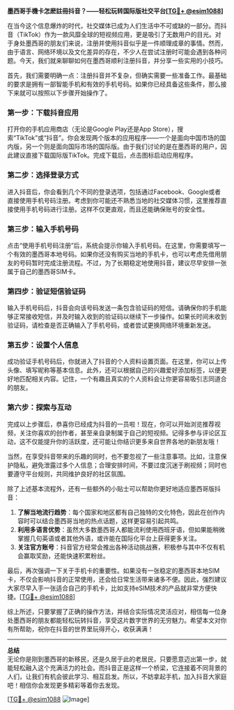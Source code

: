 **墨西哥手機卡怎麽註冊抖音？——轻松玩转国际版社交平台[[TG💪+ @esim1088](https://t.me/s/esim1088)]**

在当今这个信息爆炸的时代，社交媒体已成为人们生活中不可或缺的一部分。而抖音（TikTok）作为一款风靡全球的短视频应用，更是吸引了无数用户的目光。对于身处墨西哥的朋友们来说，注册并使用抖音似乎是一件顺理成章的事情。然而，由于语言、网络环境以及文化差异的存在，不少人在尝试注册时可能会遇到各种问题。今天，我们就来聊聊如何在墨西哥顺利注册抖音，并分享一些实用的小技巧。

首先，我们需要明确一点：注册抖音并不复杂，但确实需要一些准备工作。最基础的要求是拥有一部智能手机和有效的手机号码。如果你已经具备这些条件，那么接下来就可以按照以下步骤开始操作了。

### 第一步：下载抖音应用

打开你的手机应用商店（无论是Google Play还是App Store），搜索“TikTok”或“抖音”。你会发现两个版本的应用程序——一个是面向中国市场的国内版，另一个则是面向国际市场的国际版。由于我们讨论的是在墨西哥的用户，因此建议直接下载国际版TikTok。完成下载后，点击图标启动应用程序。

### 第二步：选择登录方式

进入抖音后，你会看到几个不同的登录选项，包括通过Facebook、Google或者直接使用手机号码注册。考虑到你可能还不熟悉当地的社交媒体习惯，这里推荐直接使用手机号码进行注册。这样不仅更直观，而且还能确保账号的安全性。

### 第三步：输入手机号码

点击“使用手机号码注册”后，系统会提示你输入手机号码。在这里，你需要填写一个有效的墨西哥本地号码。如果你还没有购买当地的手机卡，也可以考虑先借用朋友的号码暂时完成注册流程。不过，为了长期稳定地使用抖音，建议尽早安排一张属于自己的墨西哥SIM卡。

### 第四步：验证短信验证码

输入手机号码后，抖音会向该号码发送一条包含验证码的短信。请确保你的手机能够正常接收短信，并及时输入收到的验证码以继续下一步操作。如果长时间未收到验证码，请检查是否正确输入了手机号码，或者尝试更换网络环境重新发送。

### 第五步：设置个人信息

成功验证手机号码后，你就进入了抖音的个人资料设置页面。在这里，你可以上传头像、填写昵称等基本信息。此外，还可以根据自己的兴趣爱好添加标签，以便更好地匹配相关内容。记住，一个有趣且真实的个人资料会让你更容易吸引志同道合的朋友。

### 第六步：探索与互动

完成以上步骤后，恭喜你已经成为抖音的一员啦！现在，你可以开始浏览推荐视频，关注你喜欢的创作者，甚至亲自录制属于自己的短视频。记得多参与评论区互动，这不仅能提升你的活跃度，还可能让你结识更多来自世界各地的新朋友哦！

当然，在享受抖音带来的乐趣的同时，也不要忽视了一些注意事项。比如，注意保护隐私，避免泄露过多个人信息；合理安排时间，不要过度沉迷于刷视频；同时也要遵守平台规则，共同维护良好的社区氛围。

除了上述基本流程外，还有一些额外的小贴士可以帮助你更好地适应墨西哥版抖音：

1. **了解当地流行趋势**：每个国家和地区都有自己独特的文化特色，因此在创作内容时可以结合墨西哥当地的热点话题，这样更容易引起共鸣。
2. **利用多语言优势**：虽然大多数墨西哥人都能流利使用西班牙语，但如果能稍微掌握几句英语或者其他外语，或许能在国际化平台上获得更多关注。
3. **关注官方账号**：抖音官方经常会推出各种活动挑战赛，积极参与其中不仅有机会赢取奖励，还能快速积累粉丝。

最后，再次强调一下关于手机卡的重要性。如果没有一张稳定的墨西哥本地SIM卡，不仅会影响抖音的正常使用，还会给日常生活带来诸多不便。因此，强烈建议大家尽早入手一张适合自己的手机卡，比如支持eSIM技术的产品就非常方便快捷。[[TG💪+ @esim1088](https://t.me/s/esim1088)]

综上所述，只要掌握了正确的操作方法，并结合实际情况灵活应对，相信每一位身处墨西哥的朋友都能轻松玩转抖音，享受这片数字世界的无穷魅力。希望本文对你有所帮助，祝你在抖音的世界里玩得开心，收获满满！

---

**总结**  
无论你是刚到墨西哥的新移民，还是久居于此的老居民，只要愿意迈出第一步，就能轻松融入这个充满活力的社会。而抖音正是这样一个桥梁，它连接着不同背景的人们，让我们有机会彼此学习、相互启发。所以，不妨拿起手机，加入抖音大家庭吧！相信你会发现更多精彩等着你去发现。

[[TG💪+ @esim1088](https://t.me/s/esim1088) ![Image](https://i.postimg.cc/4NQfJmqS/Snipaste-2025-05-13-00-14-12.png)]